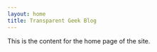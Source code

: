 ```yaml
---
layout: home
title: Transparent Geek Blog
---
```


This is the content for the home page of the site.
